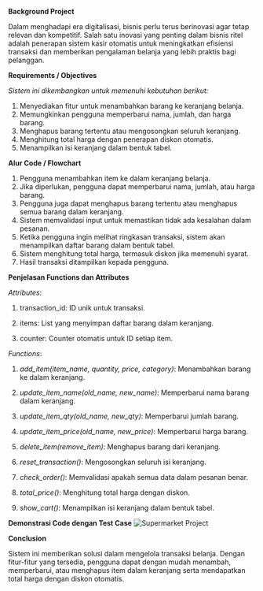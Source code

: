 **Background Project**

Dalam menghadapi era digitalisasi, bisnis perlu terus berinovasi agar tetap relevan dan kompetitif. Salah satu inovasi yang penting dalam bisnis ritel adalah penerapan sistem kasir otomatis untuk meningkatkan efisiensi transaksi dan memberikan pengalaman belanja yang lebih praktis bagi pelanggan.

**Requirements / Objectives**

*Sistem ini dikembangkan untuk memenuhi kebutuhan berikut:*

1.  Menyediakan fitur untuk menambahkan barang ke keranjang belanja.
2.  Memungkinkan pengguna memperbarui nama, jumlah, dan harga barang.
3.  Menghapus barang tertentu atau mengosongkan seluruh keranjang.
4.  Menghitung total harga dengan penerapan diskon otomatis.
5.  Menampilkan isi keranjang dalam bentuk tabel.


**Alur Code / Flowchart**

1.  Pengguna menambahkan item ke dalam keranjang belanja.
2.  Jika diperlukan, pengguna dapat memperbarui nama, jumlah, atau harga barang.
3.  Pengguna juga dapat menghapus barang tertentu atau menghapus semua barang dalam keranjang.
4.  Sistem memvalidasi input untuk memastikan tidak ada kesalahan dalam pesanan.
5.  Ketika pengguna ingin melihat ringkasan transaksi, sistem akan menampilkan daftar 
  barang dalam bentuk tabel.
6.  Sistem menghitung total harga, termasuk diskon jika memenuhi syarat.
7.  Hasil transaksi ditampilkan kepada pengguna.


**Penjelasan Functions dan Attributes**

*Attributes*:

1.  transaction_id: ID unik untuk transaksi.

2.  items: List yang menyimpan daftar barang dalam keranjang.

3.  counter: Counter otomatis untuk ID setiap item.

*Functions*:

1.  *add_item(item_name, quantity, price, category)*: Menambahkan barang ke dalam keranjang.

2.  *update_item_name(old_name, new_name)*: Memperbarui nama barang dalam keranjang.

3.  *update_item_qty(old_name, new_qty)*: Memperbarui jumlah barang.

4.  *update_item_price(old_name, new_price)*: Memperbarui harga barang.

5.  *delete_item(remove_item)*: Menghapus barang dari keranjang.

6.  *reset_transaction()*: Mengosongkan seluruh isi keranjang.

7.  *check_order()*: Memvalidasi apakah semua data dalam pesanan benar.

8.  *total_price()*: Menghitung total harga dengan diskon.

9.  *show_cart()*: Menampilkan isi keranjang dalam bentuk tabel.



**Demonstrasi Code dengan Test Case**
![Supermarket Project](project_supermarket/supermarket_project.png)




**Conclusion**

Sistem ini memberikan solusi  dalam mengelola transaksi belanja. Dengan fitur-fitur yang tersedia, pengguna dapat dengan mudah menambah, memperbarui, atau menghapus item dalam keranjang serta mendapatkan total harga dengan diskon otomatis.
